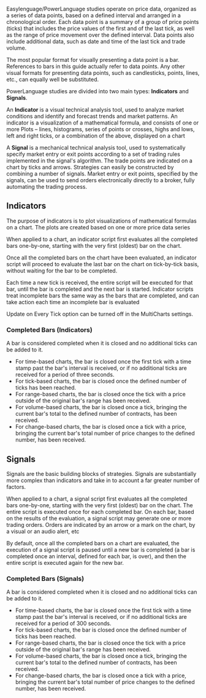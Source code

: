 Easylenguage/PowerLanguage studies operate on price data, organized as a series of data points, based on a defined interval and arranged in a chronological order. Each data point is a summary of a group of price points (ticks) that includes the price values of the first and of the last tick, as well as the range of price movement over the defined interval. Data points also include additional data, such as date and time of the last tick and trade volume.

The most popular format for visually presenting a data point is a bar. References to bars in this guide actually refer to data points. Any other visual formats for presenting data points, such as candlesticks, points, lines, etc., can equally well be substituted.

PowerLanguage studies are divided into two main types: **Indicators** and **Signals**.

An **Indicator** is a visual technical analysis tool, used to analyze market conditions and identify and forecast trends and market patterns. An indicator is a visualization of a mathematical formula, and consists of one or more Plots – lines, histograms, series of points or crosses, highs and lows, left and right ticks, or a combination of the above, displayed on a chart

A **Signal** is a mechanical technical analysis tool, used to systematically specify market entry or exit points according to a set of trading rules implemented in the signal's algorithm. The trade points are indicated on a chart by ticks and arrows. Strategies can easily be constructed by combining a number of signals. Market entry or exit points, specified by the signals, can be used to send orders electronically directly to a broker, fully automating the trading process.

## Indicators

The purpose of indicators is to plot visualizations of mathematical formulas on a chart. The plots are created based on one or more price data series

When applied to a chart, an indicator script first evaluates all the completed bars one-by-one, starting with the very first (oldest) bar on the chart.

Once all the completed bars on the chart have been evaluated, an indicator script will proceed to evaluate the last bar on the chart on tick-by-tick basis, without waiting for the bar to be completed.

Each time a new tick is received, the entire script will be executed for that bar, until the bar is completed and the next bar is started. Indicator scripts treat incomplete bars the same way as the bars that are completed, and can take action each time an incomplete bar is evaluated

Update on Every Tick option can be turned off in the MultiCharts settings.

### Completed Bars (Indicators)

A bar is considered completed when it is closed and no additional ticks can be added to it.

* For time-based charts, the bar is closed once the first tick with a time stamp past the bar's interval is received, or if no additional ticks are received for a period of three seconds.
* For tick-based charts, the bar is closed once the defined number of ticks has been reached.
* For range-based charts, the bar is closed once the tick with a price outside of the original bar's range has been received.
* For volume-based charts, the bar is closed once a tick, bringing the current bar's total to the defined number of contracts, has been received.
* For change-based charts, the bar is closed once a tick with a price, bringing the current bar's total number of price changes to the defined number, has been received.

## Signals

Signals are the basic building blocks of strategies. Signals are substantially more complex than indicators and take in to account a far greater number of factors.

When applied to a chart, a signal script first evaluates all the completed bars one-by-one, starting with the very first (oldest) bar on the chart. The entire script is executed once for each completed bar. On each bar, based on the results of the evaluation, a signal script may generate one or more trading orders. Orders are indicated by an arrow or a mark on the chart, by a visual or an audio alert, etc

By default, once all the completed bars on a chart are evaluated, the execution of a signal script is paused until a new bar is completed (a bar is completed once an interval, defined for each bar, is over), and then the entire script is executed again for the new bar.

### Completed Bars (Signals)
A bar is considered completed when it is closed and no additional ticks can be added to it.

* For time-based charts, the bar is closed once the first tick with a time stamp past the bar's interval is received, or if no additional ticks are received for a period of 300 seconds.
* For tick-based charts, the bar is closed once the defined number of ticks has been reached.
* For range-based charts, the bar is closed once the tick with a price outside of the original bar's range has been received.
* For volume-based charts, the bar is closed once a tick, bringing the current bar's total to the defined number of contracts, has been received.
* For change-based charts, the bar is closed once a tick with a price, bringing the current bar's total number of price changes to the defined number, has been received.

